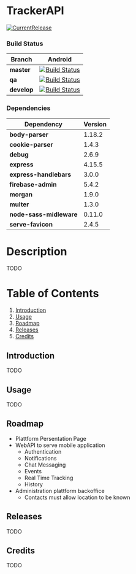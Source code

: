 # TrackerAPI

[![CurrentRelease](https://img.shields.io/badge/Current%20Stable-v0.0.1-brightgreen.svg)](https://github.com/WoozChucky/TrackerAPI/releases)

### Build Status
|   Branch    | Android |
|-------------|---------|
| **master**  |[![Build Status](https://travis-ci.com/WoozChucky/AndroidTracker.svg?token=4yQbxUU4jm186sCxPw6i&branch=master)](https://travis-ci.com/WoozChucky/AndroidTracker)
| **qa**  |[![Build Status](https://travis-ci.com/WoozChucky/AndroidTracker.svg?token=4yQbxUU4jm186sCxPw6i&branch=qa)](https://travis-ci.com/WoozChucky/AndroidTracker)
| **develop** |[![Build Status](https://travis-ci.com/WoozChucky/AndroidTracker.svg?token=4yQbxUU4jm186sCxPw6i&branch=development)](https://travis-ci.com/WoozChucky/AndroidTracker)

### Dependencies

|   Dependency             | Version    |
|--------------------------|------------|
| **body-parser**          | 1.18.2     |
| **cookie-parser**        | 1.4.3      |
| **debug**                | 2.6.9      |
| **express**              | 4.15.5     |
| **express-handlebars**   | 3.0.0      |
| **firebase-admin**       | 5.4.2      |
| **morgan**               | 1.9.0      |
| **multer**               | 1.3.0      |
| **node-sass-midleware**  | 0.11.0     |
| **serve-favicon**        | 2.4.5      |

# Description
TODO

# Table of Contents
1. [Introduction](#introduction)
2. [Usage](#usage)
4. [Roadmap](#roadmap)
5. [Releases](#releases)
3. [Credits](#credits)

## Introduction
TODO
## Usage
TODO
## Roadmap

* Plattform Persentation Page
* WebAPI to serve mobile application
    * Authentication
    * Notifications
    * Chat Messaging
    * Events
    * Real Time Tracking
    * History
* Administration plattform backoffice 
    * Contacts must allow location to be known 
 
## Releases
TODO
## Credits
TODO